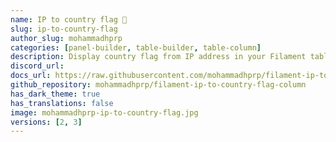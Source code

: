 ```yaml
---
name: IP to country flag 🚩
slug: ip-to-country-flag
author_slug: mohammadhprp
categories: [panel-builder, table-builder, table-column]
description: Display country flag from IP address in your Filament tables.
discord_url: 
docs_url: https://raw.githubusercontent.com/mohammadhprp/filament-ip-to-country-flag-column/master/README.md
github_repository: mohammadhprp/filament-ip-to-country-flag-column
has_dark_theme: true
has_translations: false
image: mohammadhprp-ip-to-country-flag.jpg
versions: [2, 3]
---
```

